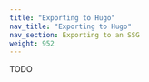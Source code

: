 ```yaml
---
title: "Exporting to Hugo"
nav_title: "Exporting to Hugo"
nav_section: Exporting to an SSG
weight: 952
---
```


TODO